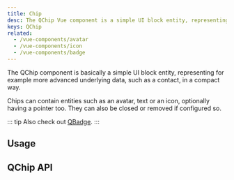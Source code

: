 ```yaml
---
title: Chip
desc: The QChip Vue component is a simple UI block entity, representing for example more advanced underlying data, such as a contact, but in a compact way.
keys: QChip
related:
  - /vue-components/avatar
  - /vue-components/icon
  - /vue-components/badge
---
```


The QChip component is basically a simple UI block entity, representing for example more advanced underlying data, such as a contact, in a compact way.

Chips can contain entities such as an avatar, text or an icon, optionally having a pointer too. They can also be closed or removed if configured so.

::: tip
Also check out [QBadge](/vue-components/badge).
:::

## Usage
<doc-example title="Basic" file="QChip/Basic" />

<doc-example title="Dense" file="QChip/Dense" />

<doc-example title="Custom size" file="QChip/Sizes" />

<doc-example title="Square" file="QChip/Square" />

<doc-example title="Outline" file="QChip/Outline" />

<doc-example title="Clickable" file="QChip/Clickable" />

<doc-example title="Selected" file="QChip/Selected" />

<doc-example title="Removable" file="QChip/Removable" />

<doc-example title="Long label truncation" file="QChip/LongLabel" />

## QChip API
<doc-api file="QChip" />
